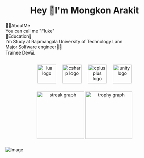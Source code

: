 <h1 align="center">Hey 👋I'm Mongkon Arakit</h1>

###
<p align="left">🙋‍♂️AboutMe<br>You can call me "Fluke"<br>🏫Education🏫<br>I'm Study at Rajamangala University of Technology Lann<br>Major Solfware engineer👨‍💻<br>Trainee Dev💻</p>

###

<div align="center">
  <img src="https://cdn.jsdelivr.net/gh/devicons/devicon/icons/lua/lua-original.svg" height="60" alt="lua logo"  />
  <img width="12" />
  <img src="https://cdn.jsdelivr.net/gh/devicons/devicon/icons/csharp/csharp-original.svg" height="60" alt="csharp logo"  />
  <img width="12" />
  <img src="https://cdn.jsdelivr.net/gh/devicons/devicon/icons/cplusplus/cplusplus-original.svg" height="60" alt="cplusplus logo"  />
  <img width="12" />
  <img src="https://cdn.jsdelivr.net/gh/devicons/devicon/icons/unity/unity-original.svg" height="60" alt="unity logo"  />
</div>

###

<div align="center">
  <img src="https://streak-stats.demolab.com?user=Mongkol88&locale=en&mode=daily&theme=dracula&hide_border=false&border_radius=5&order=3" height="150" alt="streak graph"  />
  <img src="https://github-profile-trophy.vercel.app?username=Mongkol88&theme=dracula&column=-1&row=1&margin-w=8&margin-h=8&no-bg=false&no-frame=false&order=4" height="150" alt="trophy graph"  />
</div>

###
![Image](https://github.com/user-attachments/assets/adc9046c-5642-4cc3-a477-ee75b59f2aff)
